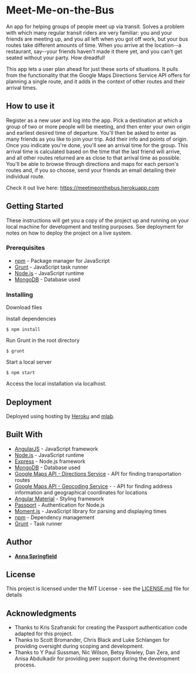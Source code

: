 # Meet-Me-on-the-Bus
An app for helping groups of people meet up via transit. Solves a problem with which many regular transit riders are very familiar: you and your friends are meeting up, and you all left when you got off work, but your bus routes take different amounts of time. When you arrive at the location--a restaurant, say--your friends haven't made it there yet, and you can't get seated without your party. How dreadful!

This app lets a user plan ahead for just these sorts of situations. It pulls from the functionality that the Google Maps Directions Service API offers for planning a single route, and it adds in the context of other routes and their arrival times.

## How to use it
Register as a new user and log into the app. Pick a destination at which a group of two or more people will be meeting, and then enter your own origin and earliest desired time of departure. You'll then be asked to enter as many friends as you like to join your trip. Add their info and points of origin. Once you indicate you're done, you'll see an arrival time for the group. This arrival time is calculated based on the time that the last friend will arrive, and all other routes returned are as close to that arrival time as possible. You'll be able to browse through directions and maps for each person's routes and, if you so choose, send your friends an email detailing their individual route.

Check it out live here: https://meetmeonthebus.herokuapp.com

## Getting Started

These instructions will get you a copy of the project up and running on your local machine for development and testing purposes. See deployment for notes on how to deploy the project on a live system.

### Prerequisites

* [npm](https://www.npmjs.com/) - Package manager for JavaScript
* [Grunt](https://gruntjs.com/) - JavaScript task runner
* [Node.js](https://nodejs.org/en/) - JavaScript runtime
* [MongoDB](https://www.mongodb.com/) - Database used

### Installing

Download files

Install dependencies

```
$ npm install
```

Run Grunt in the root directory

```
$ grunt
```

Start a local server

```
$ npm start
```

Access the local installation via localhost.

## Deployment

Deployed using hosting by [Heroku](https://www.heroku.com/) and [mlab](https://mlab.com/).

## Built With

* [AngularJS](https://angularjs.org/) - JavaScript framework
* [Node.js](https://nodejs.org/en/) - JavaScript runtime
* [Express](https://expressjs.com/) - Node.js framework
* [MongoDB](https://www.mongodb.com/) - Database used
* [Google Maps API - Directions Service](https://developers.google.com/maps/documentation/javascript/directions) - API for finding transportation routes
* [Google Maps API - Geocoding Service](https://developers.google.com/maps/documentation/javascript/geocoding) - - API for finding address information and geographical coordinates for locations
* [Angular Material](https://material.angularjs.org/latest/) - Styling framework
* [Passport](http://passportjs.org/) - Authentication for Node.js
* [Moment.js](https://momentjs.com/) - JavaScript library for parsing and displaying times
* [npm](https://www.npmjs.com/) - Dependency management
* [Grunt](https://gruntjs.com/) - Task runner

## Author

* [**Anna Springfield**](https://github.com/aespringfield)

## License

This project is licensed under the MIT License - see the [LICENSE.md](LICENSE.md) file for details

## Acknowledgments

* Thanks to Kris Szafranski for creating the Passport authentication code adapted for this project.
* Thanks to Scott Bromander, Chris Black and Luke Schlangen for providing oversight during scoping and development.
* Thanks to Y Paul Sussman, Nic Wilson, Betsy Rowley, Dan Zera, and Anisa Abdulkadir for providing peer support during the development process.
